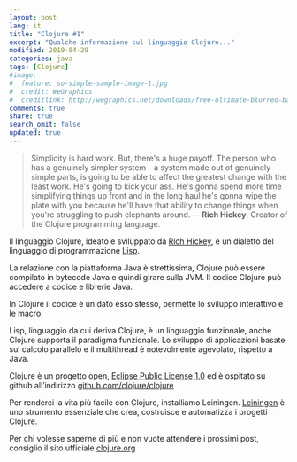 ```yaml
---
layout: post
lang: it
title: "Clojure #1"
excerpt: "Qualche informazione sul linguaggio Clojure..."
modified: 2019-04-29
categories: java
tags: [Clojure]
#image:
#  feature: so-simple-sample-image-1.jpg
#  credit: WeGraphics
#  creditlink: http://wegraphics.net/downloads/free-ultimate-blurred-background-pack/
comments: true
share: true
search_omit: false
updated: true
---
```


> Simplicity is hard work. But, there's a huge payoff. The person who has a genuinely simpler system - a system made out of genuinely simple parts, is going to be able to affect the greatest change with the least work. He's going to kick your ass. He's gonna spend more time simplifying things up front and in the long haul he's gonna wipe the plate with you because he'll have that ability to change things when you're struggling to push elephants around.
-- **Rich Hickey**, Creator of the Clojure programming language.

Il linguaggio Clojure, ideato e sviluppato da [Rich Hickey](https://www.linkedin.com/in/richhickey/it), è un dialetto del linguaggio di programmazione [Lisp](https://it.wikipedia.org/wiki/Lisp).

La relazione con la piattaforma Java è strettissima, Clojure può essere compilato in bytecode Java e quindi girare sulla JVM. Il codice Clojure può accedere a codice e librerie Java. 

In Clojure il codice è un dato esso stesso, permette lo sviluppo interattivo e le macro.

Lisp, linguaggio da cui deriva Clojure, è un linguaggio funzionale,  anche Clojure supporta il paradigma funzionale. Lo sviluppo di applicazioni basate sul calcolo parallelo e il multithread è notevolmente agevolato, rispetto a Java.  

Clojure è un progetto open, [Eclipse Public License 1.0](https://www.eclipse.org/legal/epl-v10.html) ed è ospitato su github all’indirizzo [github.com/clojure/clojure](github.com/clojure/clojure)

Per renderci la vita più facile con Clojure, installiamo Leiningen. 
[Leiningen](https://leiningen.org/) è uno strumento essenziale che crea, costruisce e automatizza i progetti Clojure.

Per chi volesse saperne di più e non vuote attendere i prossimi post, consiglio il sito ufficiale [clojure.org](https://clojure.org/)